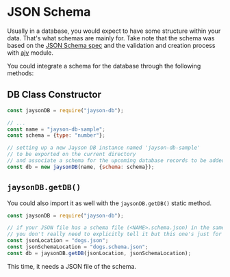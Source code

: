 
# JSON Schema
Usually in a database, you would expect to have some structure within your data. That's what schemas are mainly for. Take note that the schema was based on the [JSON Schema spec](http://json-schema.org/) and the validation and creation process with [ajv](https://www.npmjs.com/package/ajv) module.

You could integrate a schema for the database through the following methods:

## DB Class Constructor

```js
const jaysonDB = require("jayson-db");

// ...
const name = "jayson-db-sample";
const schema = {type: "number"};

// setting up a new Jayson DB instance named 'jayson-db-sample'
// to be exported on the current directory
// and associate a schema for the upcoming database records to be added
const db = new jaysonDB(name, {schema: schema});
```

## `jaysonDB.getDB()`
You could also import it as well with the `jaysonDB.getDB()` static method.

```js
const jaysonDB = require("jayson-db");

// if your JSON file has a schema file (<NAME>.schema.json) in the same directory,
// you don't really need to explicitly tell it but this one's just for demonstration purposes
const jsonLocation = "dogs.json";
const jsonSchemaLocation = "dogs.schema.json";
const db = jaysonDB.getDB(jsonLocation, jsonSchemaLocation);
```

This time, it needs a JSON file of the schema. 
